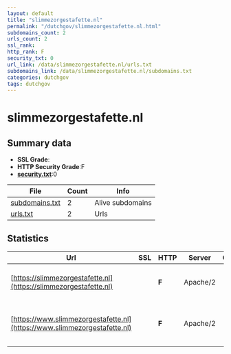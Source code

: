 ```yaml
---
layout: default
title: "slimmezorgestafette.nl"
permalink: "/dutchgov/slimmezorgestafette.nl.html"
subdomains_count: 2
urls_count: 2
ssl_rank: 
http_rank: F
security_txt: 0
url_link: /data/slimmezorgestafette.nl/urls.txt
subdomains_link: /data/slimmezorgestafette.nl/subdomains.txt
categories: dutchgov
tags: dutchgov
---
```



# slimmezorgestafette.nl
## Summary data


 - **SSL Grade**:
 - **HTTP Security Grade**:F
 - **[security.txt](https://www.digitaleoverheid.nl/nieuws/standaard-security-txt-nu-verplicht-voor-overheid/)**:0


| File       | Count | Info |
|------------|-------|------|
|[subdomains.txt](/DutchGovScope/data/slimmezorgestafette.nl/subdomains.txt)|2|Alive subdomains|
|[urls.txt](/DutchGovScope/data/slimmezorgestafette.nl/urls.txt)|2|Urls|


## Statistics


| Url | SSL | HTTP | Server | Cookie | HSTS | CORS | CTO | CSP | XFO | XXP | RP |FP| Tech |Title |
|--------|-------|-------|------|------|------|------|------|------|------|------|------|------|------|------|
|[https://slimmezorgestafette.nl](https://slimmezorgestafette.nl)| | **F**|Apache/2| | | | | | | | :white_check_mark: | |Apache HTTP Server:2 HSTS|301 Moved Perman...|
|[https://www.slimmezorgestafette.nl](https://www.slimmezorgestafette.nl)| | **F**|Apache/2| | | | | | | | :white_check_mark: | |Apache HTTP Server:2 Bootstrap HSTS|Home - Slimme Zo...|


